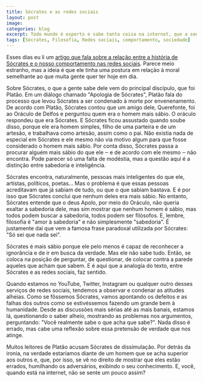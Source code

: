 ```yaml
---
title: Sócrates e as redes sociais
layout: post
image:
categories: blog
excerpt: Todo mundo é esperto e sabe tanta coisa na internet, que a sensação é de encontrar um Sócrates em cada post do Twitter ou comentário no YouTube. Será que isso é bom?
tags: [Sócrates, Filosofia, Redes sociais, comportamento, sociedade]
---
```


Esses dias eu li um [artigo que fala sobre a relação entre a história de Sócrates e o nosso comportamento nas redes sociais](https://qz.com/1599699/socrates-shows-why-moral-posturing-on-social-media-is-so-annoying/). Parece meio estranho, mas a ideia é que ele tinha uma postura em relação à moral semelhante ao que muita gente quer ter hoje em dia.

Sobre Sócrates, o que a gente sabe dele vem do principal discípulo, que foi Platão. Em um diálogo chamado "Apologia de Sócrates", Platão fala do processo que levou Sócrates a ser condenado à morte por envenenamento. De acordo com Platão, Sócrates contou que um amigo dele, Querefonte, foi ao Oráculo de Delfos e perguntou quem era o homem mais sábio. O oráculo respondeu que era Sócrates. E Sócrates ficou assustado quando soube disso, porque ele era homem simples, filho de uma parteira e de um artesão, e trabalhava como artesão, assim como o pai. Não existia nada de especial em Sócrates e ele mesmo não via motivo algum para que fosse considerado o homem mais sábio. Por conta disso, Sócrates passa a procurar alguém mais sábio do que ele ‒ e de acordo com ele mesmo ‒ não encontra. Pode parecer só uma falta de modéstia, mas a questão aqui é a distinção entre sabedoria e inteligência. 

Sócrates encontra, naturalmente, pessoas mais inteligentes do que ele, artistas, políticos, poetas... Mas o problema é que essas pessoas acreditavam que já sabiam de tudo, ou que o que sabiam bastava. E é por isso que Sócrates conclui que nenhum deles era mais sábio. No entanto, Sócrates entende que o deus Apolo, por meio do Oráculo, não queria exaltar a sabedoria dele, mas sim mostrar que nenhum homem é sábio, mas todos podem buscar a sabedoria, todos podem ser filósofos. E, lembre, filosofia é "amor à sabedoria" e não simplesmente "sabedoria". É justamente daí que vem a famosa frase paradoxal utilizada por Sócrates: "Só sei que nada sei".

Sócrates é mais sábio porque ele pelo menos é capaz de reconhecer a ignorância e de ir em busca da verdade. Mas ele não sabe tudo. Então, se coloca na posição de perguntar, de questionar, de colocar contra a parede aqueles que acham que sabem. E é aqui que a analogia do texto, entre Sócrates e as redes sociais, faz sentido.

Quando estamos no YouTube, Twitter, Instagram ou qualquer outro desses serviços de redes sociais, tendemos a observar e condenar as atitudes alheias. Como se fôssemos Sócrates, vamos apontando os defeitos e as falhas dos outros como se estivéssemos fazendo um grande bem à humanidade. Desde as discussões mais sérias até as mais banais, estamos lá, questionando o saber alheio, mostrando as problemas nos argumentos, perguntando: "Você realmente sabe o que acha que sabe?". Nada disso é errado, mas cabe uma reflexão sobre essa pretensão de verdade que nos atinge. 

Muitos leitores de Platão acusam Sócrates de dissimulação. Por detrás da ironia, na verdade estaríamos diante de um homem que se acha superior aos outros e, que, por isso, se vê no direito de mostrar que eles estão errados, humilhando os adversários, exibindo o seu conhecimento. E, você, quando está na internet, não se sente um pouco assim?
